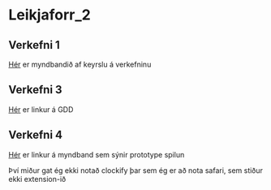 # Leikjaforr_2

## Verkefni 1

[Hér](https://youtu.be/sq7g46MBB9M) er myndbandið af keyrslu á verkefninu

## Verkefni 3

[Hér](https://docs.google.com/document/d/1EmlWnG2LcqqrYvY6kFxhk3u-hnozs_QUSZquovkUexE/edit?usp=sharing) er linkur á GDD

## Verkefni 4

[Hér](https://youtu.be/1Gdnvv0_KI8) er linkur á myndband sem sýnir prototype spilun

Því miður gat ég ekki notað clockify þar sem ég er að nota safari, sem stiður ekki extension-ið 
